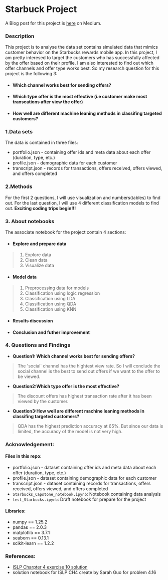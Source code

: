 # Starbuck Project


A Blog post for this project is [here](https://medium.com/@ziyu1211/find-the-target-customer-for-starbuck-496bfe64ac3d) on Medium. 


### Description
This project is to analyse the data set contains simulated data that mimics customer behavior on the Starbucks rewards mobile app.
In this project, I am pretty interesed to target the customers who has successfully affected by the offer based on their profile. I am also interested to find out which offer channels and offer type works best.
So my research question for this project is the following 3:

* #### Which channel works best for sending offers?
* #### Which type offer is the most effective (i.e customer make most transcations after view the offer)
* #### How well are different machine leaning methods in classifing targeted customers?

### 1.Data sets

The data is contained in three files:

* portfolio.json - containing offer ids and meta data about each offer (duration, type, etc.)
* profile.json - demographic data for each customer
* transcript.json - records for transactions, offers received, offers viewed, and offers completed

### 2.Methods
For the first 2 questions, I will use visualization and numbers(tables) to find out. For the last question, I will use 4 different classification models to find out. **Exciting coding trips begin!!!**

### 3. About notebooks
The associate notebook for the project contain 4 sections:
* #### Explore and prepare data
> 1. Explore data
> 2. Clean data
> 3. Visualize data
* #### Model data
> 1. Preprocessing data for models
> 2. Classification using logic regression
> 3. Classification using LDA
> 4. Classification using QDA
> 5. Classification using KNN
* #### Results discussion
* #### Conclusion and futher improvement


### 4. Questions and Findings
* **Question1: Which channel works best for sending offers?**
>The 'social' channel has the hightest view rate. So I will conclude the social channel is the best to send out offers if we want to the offer to be viewed.

* **Question2:Which type offer is the most effective?**
>The discount offers has highest transaction rate after it has been viewed by the customer.

* **Question3:How well are different machine leaning methods in classifing targeted customers?**
>QDA has the highest prediction accuracy at 65%. But since our data is limited, the accuracy of the model is not very high.

### Acknowledgement:

#### Files in this repo:
* portfolio.json - dataset containing offer ids and meta data about each offer (duration, type, etc.)
* profile.json - dataset containing demographic data for each customer
* transcript.json - dataset containing records for transactions, offers received, offers viewed, and offers completed
* `Starbucks_Capstone_notebook.ipynb`: Notebook containing data analysis
* `test_Starbucks.ipynb`: Draft notebook for prepare for the project 

#### Libraries:
* numpy == 1.25.2
* pandas == 2.0.3
* matplotlib == 3.7.1
* seaborn == 0.13.1
* scikit-learn == 1.2.2

### References:
* [ISLP Charpter 4 exercise 10 solution](https://botlnec.github.io/islp/sols/chapter4/exercise10/)
* solution notebook for ISLP CH4 create by Sarah Guo for problem 4.16

